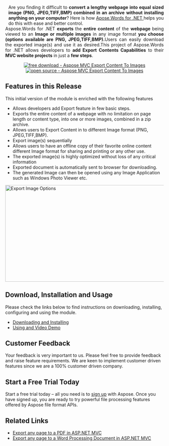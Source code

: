 <p style="text-align: justify;"><a href="http://www.aspose.com/.net/excel-component.aspx"><img style="margin-top: 0px; margin-right: 10px; float: left; margin-bottom: 57px;" title="Aspose.Cells for .NET logo" src="http://www.aspose.com/blogs/wp-content/uploads/2013/09/aspose-Words-for-net-e1378287014402.png" alt="" /></a>Are you finding it difficult to <strong>convert </strong><strong>a </strong><strong>lengthy webpage </strong><strong>into equal sized </strong><strong>image (PNG, JPEG,TIFF,BMP) combined in an archive</strong> <strong>without </strong><strong>installing anything </strong><strong>on your </strong> <strong>computer</strong>? Here is how <a href="http://www.aspose.com/.net/word-component.aspx"> Apose.Words for .NET </a>helps you do this with ease and better control.<br /> Aspose.Words for .NET <strong>exports </strong>the <strong>entire content </strong> of the <strong>webpage </strong>being viewed to an <strong>Image or multiple images</strong> in any image format <strong>you choose </strong><strong>(options available are PNG, JPEG,TIFF,BMP).</strong>Users can easily download the exported image(s) and use it as desired.This project of Aspose.Words for .NET allows developers to <strong>add Export Contents Capabilities</strong> to their <strong>MVC website projects</strong> in just a <strong>few steps</strong>.</p>
<p style="text-align: center;"><a title="Free Download - Aspose Export webpage contents to image or image archive for ASP.NET MVC Using Aspose.Words for .NET" href="https://asposewordsnetmvc.codeplex.com/releases/view/620765"><img title="Free Download - 	Aspose MVC Export Content To Images " src="http://cdn.aspose.com/Images/marketplace/free-download-icon-aspose-mp.png" alt="free download - Aspose MVC Export Content To Images" /></a><a title="Open Source Aspose MVC Export Conetent To Images " href="https://asposewordsnetmvc.codeplex.com/SourceControl/latest"> <img title="Source Code - Aspose MVC Export Content To Images" src="http://cdn.aspose.com/Images/marketplace/open-source-icon-aspose-mp.png" alt="open source - Aspose MVC Export Content To Images" /></a></p>
<h2>Features in this Release</h2>
<p style="text-align: justify;">This initial version of the module is enriched with the following features</p>
<ul>
<li>Allows developers add Export feature in few basic steps.</li>
<li>Exports the entire content of a webpage with no limitation on page length or content type, into one or more images, combined in a zip archive.</li>
<li>Allows users to Export Content in to different Image format (PNG, JPEG,TIFF,BMP).</li>
<li>Export image(s) sequentially</li>
<li>Allows users to have an offline copy of their favorite online content different Image format for sharing and printing or any other use.</li>
<li>The exported image(s) is highly optimized without loss of any critical information</li>
<li>Exported document is automatically sent to browser for downloading.</li>
<li>The generated Image can then be opened using any Image Application such as Windows Photo Viewer etc.</li>
</ul>
<p style="text-align: justify;"><a href="http://www.aspose.com/blogs/wp-content/uploads/2016/03/Export-Image-Options.png"><img title="Export Image Options" src="http://www.aspose.com/blogs/wp-content/uploads/2016/03/Export-Image-Options.png" alt="Export Image Options" width="639" height="307" /></a></p>
<h2>Download, Installation and Usage</h2>
<p>Please check the links below to find instructions on downloading, installing, configuring and using the module.</p>
<ul>
<li><a href="http://www.aspose.com/docs/display/wordsnet/Export+webpage+contents+to+image+or+image+archive+Using+Aspose.Words+for+ASP.NET+MVC#ExportwebpagecontentstoimageorimagearchiveUsingAspose.WordsforASP.NETMVC-DownloadingandInstalling">Downloading and Installing </a></li>
<li><a href="http://www.aspose.com/docs/display/wordsnet/Export+webpage+contents+to+image+or+image+archive+Using+Aspose.Words+for+ASP.NET+MVC#ExportwebpagecontentstoimageorimagearchiveUsingAspose.WordsforASP.NETMVC-UsingandVideoDemo">Using and Video Demo</a></li>
</ul>
<h2>Customer Feedback</h2>
<p>Your feedback is very important to us. Please feel free to provide feedback and raise feature requirements. We are keen to implement customer driven features since we are a 100% customer driven company.</p>
<h2>Start a Free Trial Today</h2>
<p>Start a free trial today &ndash; all you need is to <a href="http://www.aspose.com/community/user/createuser.aspx"> sign up</a> with Aspose. Once you have signed up, you are ready to try powerful file processing features offered by Aspose file format APIs.</p>
<h2>Related Links</h2>
<ul>
<li><a href="http://www.aspose.com/blogs/aspose-products/aspose-words-product-family/archive/2016/02/03/export-any-page-to-a-pdf-or-any-word-processing-document-in-asp.net-mvc-using-aspose.words-for-.net.html" target="_blank">Export any page to a PDF in ASP.NET MVC</a></li>
<li><a href="http://www.aspose.com/blogs/aspose-products/aspose-words-product-family/archive/2015/12/31/export-any-page-to-a-word-processing-document-in-asp-net-mvc-using-aspose-words-fornet.html" target="_blank">Export any page to a Word Processing Document in ASP.NET MVC</a></li>
</ul>